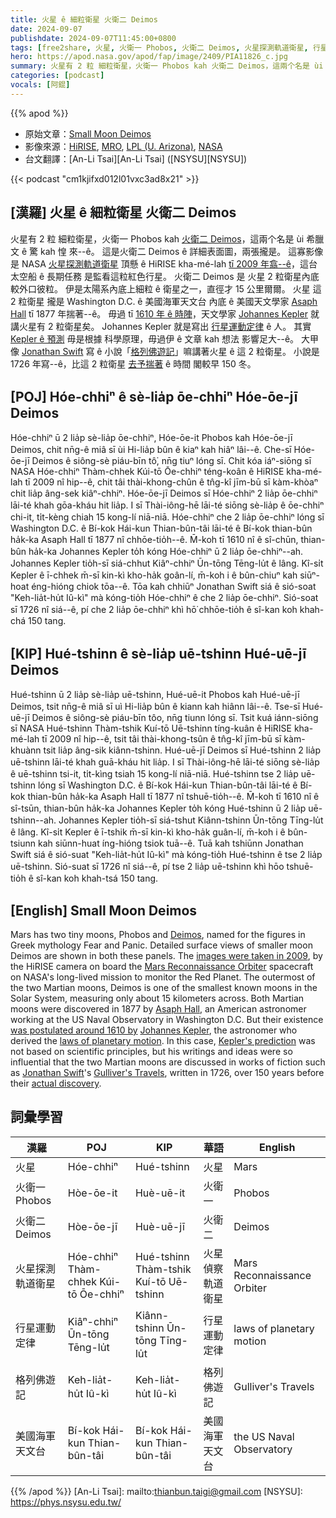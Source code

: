 ```yaml
---
title: 火星 ê 細粒衛星 火衛二 Deimos
date: 2024-09-07
publishdate: 2024-09-07T11:45:00+0800
tags: [free2share, 火星, 火衛一 Phobos, 火衛二 Deimos, 火星探測軌道衛星, 行星運動定律, 格列佛遊記, 美國海軍天文台]
hero: https://apod.nasa.gov/apod/fap/image/2409/PIA11826_c.jpg
summary: 火星有 2 粒 細粒衛星，火衛一 Phobos kah 火衛二 Deimos，這兩个名是 ùi 希臘文 ê 驚 kah 惶 來--ê。
categories: [podcast]
vocals: [阿錕]
---
```


{{% apod %}}

- 原始文章：[Small Moon Deimos](https://apod.nasa.gov/apod/ap240907.html)
- 影像來源：[HiRISE](https://hirise.lpl.arizona.edu/), [MRO](https://mars.jpl.nasa.gov/mro/), [LPL (U. Arizona)](https://www.lpl.arizona.edu/), [NASA](https://www.nasa.gov/)
- 台文翻譯：[An-Li Tsai][An-Li Tsai] ([NSYSU][NSYSU])

{{< podcast "cm1kjifxd012l01vxc3ad8x21" >}}

## [漢羅] 火星 ê 細粒衛星 火衛二 Deimos
火星有 2 粒 細粒衛星，火衛一 Phobos kah [火衛二 Deimos][Deimos]，這兩个名是 ùi 希臘文 ê 驚 kah 惶 來--ê。
這是火衛二 Deimos ê 詳細表面圖，兩張攏是。
這寡影像是 NASA [火星探測軌道衛星][Mars Reconnaissance Orbiter] 頂懸 ê HiRISE kha-mé-lah [tī 2009 年翕--ê][images were taken in 2009]，這台太空船 ê 長期任務 是監看這粒紅色行星。
火衛二 Deimos 是 火星 2 粒衛星內底 較外口彼粒。
伊是太陽系內底上細粒 ê 衛星之一，直徑才 15 公里爾爾。
火星 這 2 粒衛星 攏是 Washington D.C. ê 美國海軍天文台 內底 ê 美國天文學家 [Asaph Hall][Asaph Hall] tī 1877 年揣著--ê。
毋過 tī [1610 年 ê 時陣][was postulated around 1610 by]，天文學家 [Johannes Kepler][Johannes Kepler] 就講火星有 2 粒衛星矣。
Johannes Kepler 就是寫出 [行星運動定律][laws of planetary motion] ê 人。
其實 [Kepler ê 預測][Kepler's prediction] 毋是根據 科學原理，毋過伊 ê 文章 kah 想法 影響足大--ê。
大甲像 [Jonathan Swift][Jonathan Swift] 寫 ê 小說「[格列佛遊記][Gulliver's Travels]」嘛講著火星 ê 這 2 粒衛星。
小說是 1726 年寫--ê，比這 2 粒衛星 [去予揣著][actual discovery] ê 時間 閣較早 150 冬。

## [POJ] Hóe-chhiⁿ ê sè-lia̍p ōe-chhiⁿ Hóe-ōe-jī Deimos
Hóe-chhiⁿ ū 2 lia̍p sè-lia̍p ōe-chhiⁿ, Hóe-ōe-it Phobos kah Hóe-ōe-jī Deimos, chit nn̄g-ê miâ sī ùi Hi-lia̍p bûn ê kiaⁿ kah hiâⁿ lâi--ê.
Che-sī Hóe-ōe-jī Deimos ê siông-sè piáu-bīn tô͘, nn̄g tiuⁿ lóng sī.
Chit kóa iáⁿ-siōng sī NASA Hóe-chhiⁿ Thàm-chhek Kúi-tō Ōe-chhiⁿ téng-koân ê HiRISE kha-mé-lah tī 2009 nî hip--ê, chit tâi thài-khong-chûn ê tn̂g-kî jīm-bū sī kàm-khòaⁿ chit lia̍p âng-sek kiâⁿ-chhiⁿ.
Hóe-ōe-jī Deimos sī Hóe-chhiⁿ 2 lia̍p ōe-chhiⁿ lāi-té khah gōa-kháu hit lia̍p.
I sī Thài-iông-hē lāi-té siōng sè-lia̍p ê ōe-chhiⁿ chi-it, ti̍t-kèng chiah 15 kong-lí niā-niā.
Hóe-chhiⁿ che 2 lia̍p ōe-chhiⁿ lóng sī Washington D.C. ê Bí-kok Hái-kun Thian-bûn-tâi lāi-té ê Bí-kok thian-bûn ha̍k-ka Asaph Hall tī 1877 nî chhōe-tio̍h--ê.
M̄-koh tī 1610 nî ê sî-chūn, thian-bûn ha̍k-ka Johannes Kepler to̍h kóng Hóe-chhiⁿ ū 2 lia̍p ōe-chhiⁿ--ah.
Johannes Kepler tio̍h-sī siá-chhut Kiâⁿ-chhiⁿ Ūn-tōng Tēng-lu̍t ê lâng.
Kî-si̍t Kepler ê ī-chhek m̄-sī kin-kì kho-ha̍k goân-lí, m̄-koh i ê bûn-chiuⁿ kah siūⁿ-hoat éng-hióng chiok tōa--ê.
Tōa kah chhiūⁿ Jonathan Swift siá ê sió-soat "Keh-lia̍t-hu̍t Iû-kì" mà kóng-tio̍h Hóe-chhiⁿ ê che 2 lia̍p ōe-chhiⁿ.
Sió-soat sī 1726 nî siá--ê, pí che 2 lia̍p ōe-chhiⁿ khì hō͘ chhōe-tio̍h ê sî-kan koh khah-chá 150 tang.

## [KIP] Hué-tshinn ê sè-lia̍p uē-tshinn Hué-uē-jī Deimos
Hué-tshinn ū 2 lia̍p sè-lia̍p uē-tshinn, Hué-uē-it Phobos kah Hué-uē-jī Deimos, tsit nn̄g-ê miâ sī uì Hi-lia̍p bûn ê kiann kah hiânn lâi--ê.
Tse-sī Hué-uē-jī Deimos ê siông-sè piáu-bīn tôo, nn̄g tiunn lóng sī.
Tsit kuá iánn-siōng sī NASA Hué-tshinn Thàm-tshik Kuí-tō Uē-tshinn tíng-kuân ê HiRISE kha-mé-lah tī 2009 nî hip--ê, tsit tâi thài-khong-tsûn ê tn̂g-kî jīm-bū sī kàm-khuànn tsit lia̍p âng-sik kiânn-tshinn.
Hué-uē-jī Deimos sī Hué-tshinn 2 lia̍p uē-tshinn lāi-té khah guā-kháu hit lia̍p.
I sī Thài-iông-hē lāi-té siōng sè-lia̍p ê uē-tshinn tsi-it, ti̍t-kìng tsiah 15 kong-lí niā-niā.
Hué-tshinn tse 2 lia̍p uē-tshinn lóng sī Washington D.C. ê Bí-kok Hái-kun Thian-bûn-tâi lāi-té ê Bí-kok thian-bûn ha̍k-ka Asaph Hall tī 1877 nî tshuē-tio̍h--ê.
M̄-koh tī 1610 nî ê sî-tsūn, thian-bûn ha̍k-ka Johannes Kepler to̍h kóng Hué-tshinn ū 2 lia̍p uē-tshinn--ah.
Johannes Kepler tio̍h-sī siá-tshut Kiânn-tshinn Ūn-tōng Tīng-lu̍t ê lâng.
Kî-si̍t Kepler ê ī-tshik m̄-sī kin-kì kho-ha̍k guân-lí, m̄-koh i ê bûn-tsiunn kah siūnn-huat íng-hióng tsiok tuā--ê.
Tuā kah tshiūnn Jonathan Swift siá ê sió-suat "Keh-lia̍t-hu̍t Iû-kì" mà kóng-tio̍h Hué-tshinn ê tse 2 lia̍p uē-tshinn.
Sió-suat sī 1726 nî siá--ê, pí tse 2 lia̍p uē-tshinn khì hōo tshuē-tio̍h ê sî-kan koh khah-tsá 150 tang.

## [English] Small Moon Deimos
Mars has two tiny moons, Phobos and [Deimos][Deimos], named for the figures in Greek mythology Fear and Panic.
Detailed surface views of smaller moon Deimos are shown in both these panels.
The [images were taken in 2009][images were taken in 2009], by the HiRISE camera on board the [Mars Reconnaissance Orbiter][Mars Reconnaissance Orbiter] spacecraft on NASA's long-lived mission to monitor the Red Planet.
The outermost of the two Martian moons, Deimos is one of the smallest known moons in the Solar System, measuring only about 15 kilometers across.
Both Martian moons were discovered in 1877 by [Asaph Hall][Asaph Hall], an American astronomer working at the US Naval Observatory in Washington D.C.
But their existence [was postulated around 1610 by][was postulated around 1610 by] [Johannes Kepler][Johannes Kepler], the astronomer who derived the [laws of planetary motion][laws of planetary motion].
In this case, [Kepler's prediction][Kepler's prediction] was not based on scientific principles, but his writings and ideas were so influential that the two Martian moons are discussed in works of fiction such as [Jonathan Swift][Jonathan Swift]'s [Gulliver's Travels][Gulliver's Travels], written in 1726, over 150 years before their [actual discovery][actual discovery].

## 詞彙學習

|漢羅|POJ|KIP|華語|English|
|-|-|-|-|-|
|火星|Hóe-chhiⁿ|Hué-tshinn|火星|Mars|
|火衛一 Phobos|Hòe-ōe-it|Huè-uē-it|火衛一|Phobos|
|火衛二 Deimos|Hòe-ōe-jī|Huè-uē-jī|火衛二|Deimos|
|火星探測軌道衛星|Hóe-chhiⁿ Thàm-chhek Kúi-tō Ōe-chhiⁿ|Hué-tshinn Thàm-tshik Kuí-tō Uē-tshinn|火星偵察軌道衛星|Mars Reconnaissance Orbiter|
|行星運動定律|Kiâⁿ-chhiⁿ Ūn-tōng Tēng-lu̍t|Kiânn-tshinn Ūn-tōng Tīng-lu̍t|行星運動定律|laws of planetary motion|
|格列佛遊記|Keh-lia̍t-hu̍t Iû-kì|Keh-lia̍t-hu̍t Iû-kì|格列佛遊記|Gulliver's Travels|
|美國海軍天文台|Bí-kok Hái-kun Thian-bûn-tâi|Bí-kok Hái-kun Thian-bûn-tâi|美國海軍天文台|the US Naval Observatory|

{{% /apod %}}
[An-Li Tsai]: mailto:thianbun.taigi@gmail.com
[NSYSU]: https://phys.nsysu.edu.tw/

[copyright]: https://apod.nasa.gov/apod/fap/lib/about_apod.html#srapply
[License3]: https://creativecommons.org/licenses/by/3.0/
[License2]:https://creativecommons.org/licenses/by-nc-nd/2.0/

[Deimos]:http://en.wikipedia.org/wiki/Deimos_(moon)
[images were taken in 2009]:https://photojournal.jpl.nasa.gov/catalog/PIA11826
[Mars Reconnaissance Orbiter]:http://en.wikipedia.org/wiki/Mars_Reconnaissance_Orbiter
[Asaph Hall]:https://en.wikipedia.org/wiki/Asaph_Hall
[was postulated around 1610 by]:https://www.nasa.gov/exploration/whyweexplore/Why_We_27.html
[Johannes Kepler]:https://apod.nasa.gov/apod/ap010114.html
[laws of planetary motion]:https://en.wikipedia.org/wiki/Kepler%27s_laws_of_planetary_motion
[Kepler's prediction]:https://www.mathpages.com/home/kmath151.htm
[Jonathan Swift]:http://www.victorianweb.org/previctorian/swift/bio.html
[Gulliver's Travels]:https://www.jaffebros.com/lee/gulliver/
[actual discovery]:https://en.wikipedia.org/wiki/Moons_of_Mars
